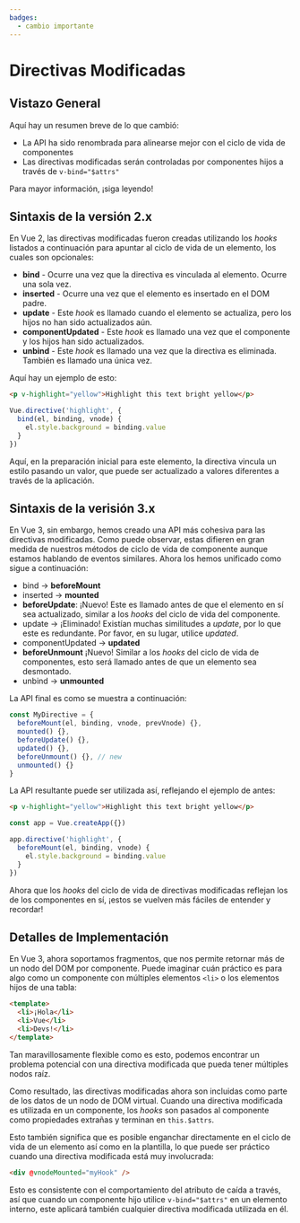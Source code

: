 ```yaml
---
badges:
  - cambio importante
---
```


# Directivas Modificadas <MigrationBadges :badges="$frontmatter.badges" />

## Vistazo General

Aquí hay un resumen breve de lo que cambió:

- La API ha sido renombrada para alinearse mejor con el ciclo de vida de componentes
- Las directivas modificadas serán controladas por componentes hijos a través de `v-bind="$attrs"`

Para mayor información, ¡siga leyendo!

## Sintaxis de la versión 2.x

En Vue 2, las directivas modificadas fueron creadas utilizando los _hooks_ listados a continuación para apuntar al ciclo de vida de un elemento, los cuales son opcionales:

- **bind** - Ocurre una vez que la directiva es vinculada al elemento. Ocurre una sola vez.
- **inserted** - Ocurre una vez que el elemento es insertado en el DOM padre.
- **update** - Este _hook_ es llamado cuando el elemento se actualiza, pero los hijos no han sido actualizados aún.
- **componentUpdated** - Este _hook_ es llamado una vez que el componente y los hijos han sido actualizados.
- **unbind** - Este _hook_ es llamado una vez que la directiva es eliminada. También es llamado una única vez.

Aquí hay un ejemplo de esto:

```html
<p v-highlight="yellow">Highlight this text bright yellow</p>
```

```js
Vue.directive('highlight', {
  bind(el, binding, vnode) {
    el.style.background = binding.value
  }
})
```

Aquí, en la preparación inicial para este elemento, la directiva vincula un estilo pasando un valor, que puede ser actualizado a valores diferentes a través de la aplicación.

## Sintaxis de la verisión 3.x

En Vue 3, sin embargo, hemos creado una API más cohesiva para las directivas modificadas. Como puede observar, estas difieren en gran medida de nuestros métodos de ciclo de vida de componente aunque estamos hablando de eventos similares. Ahora los hemos unificado como sigue a continuación:

- bind → **beforeMount**
- inserted → **mounted**
- **beforeUpdate**: ¡Nuevo! Este es llamado antes de que el elemento en sí sea actualizado, similar a los _hooks_ del ciclo de vida del componente.
- update → ¡Eliminado! Existían muchas similitudes a _update_, por lo que este es redundante. Por favor, en su lugar, utilice _updated_.
- componentUpdated → **updated**
- **beforeUnmount** ¡Nuevo! Similar a los _hooks_ del ciclo de vida de componentes, esto será llamado antes de que un elemento sea desmontado.
- unbind -> **unmounted**

La API final es como se muestra a continuación:

```js
const MyDirective = {
  beforeMount(el, binding, vnode, prevVnode) {},
  mounted() {},
  beforeUpdate() {},
  updated() {},
  beforeUnmount() {}, // new
  unmounted() {}
}
```

La API resultante puede ser utilizada así, reflejando el ejemplo de antes:

```html
<p v-highlight="yellow">Highlight this text bright yellow</p>
```

```js
const app = Vue.createApp({})

app.directive('highlight', {
  beforeMount(el, binding, vnode) {
    el.style.background = binding.value
  }
})
```

Ahora que los _hooks_ del ciclo de vida de directivas modificadas reflejan los de los componentes en sí, ¡estos se vuelven más fáciles de entender y recordar!

## Detalles de Implementación

En Vue 3, ahora soportamos fragmentos, que nos permite retornar más de un nodo del DOM por componente. Puede imaginar cuán práctico es para algo como un componente con múltiples elementos `<li>` o los elementos hijos de una tabla:

```html
<template>
  <li>¡Hola</li>
  <li>Vue</li>
  <li>Devs!</li>
</template>
```

Tan maravillosamente flexible como es esto, podemos encontrar un problema potencial con una directiva modificada que pueda tener múltiples nodos raíz.

Como resultado, las directivas modificadas ahora son incluidas como parte de los datos de un nodo de DOM virtual. Cuando una directiva modificada es utilizada en un componente, los _hooks_ son pasados al componente como propiedades extrañas y terminan en `this.$attrs`.

Esto también significa que es posible enganchar directamente en el ciclo de vida de un elemento así como en la plantilla, lo que puede ser práctico cuando una directiva modificada está muy involucrada:

```html
<div @vnodeMounted="myHook" />
```

Esto es consistente con el comportamiento del atributo de caída a través, así que cuando un componente hijo utilice `v-bind="$attrs"` en un elemento interno, este aplicará también cualquier directiva modificada utilizada en él.

